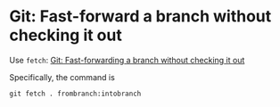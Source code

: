# Git: Fast-forward a branch without checking it out

Use `fetch`: [Git: Fast-forwarding a branch without checking it out](https://samuelgruetter.net/blog/2018/08/31/git-ffwd-without-checkout/)

Specifically, the command is

    git fetch . frombranch:intobranch
